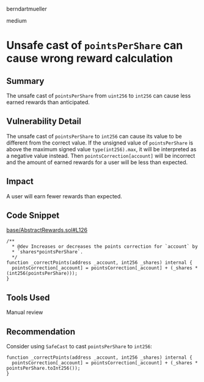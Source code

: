 berndartmueller

medium

# Unsafe cast of `pointsPerShare` can cause wrong reward calculation

## Summary

The unsafe cast of `pointsPerShare` from `uint256` to `int256` can cause less earned rewards than anticipated.

## Vulnerability Detail

The unsafe cast of `pointsPerShare` to `int256` can cause its value to be different from the correct value. If the unsigned value of `pointsPerShare` is above the maximum signed value `type(int256).max`, it will be interpreted as a negative value instead. Then `pointsCorrection[account]` will be incorrect and the amount of earned rewards for a user will be less than expected.

## Impact

A user will earn fewer rewards than expected.

## Code Snippet

[base/AbstractRewards.sol#L126](https://github.com/sherlock-audit/2022-10-merit-circle/blob/main/merit-liquidity-mining/contracts/base/AbstractRewards.sol#L126)

```solidity
/**
  * @dev Increases or decreases the points correction for `account` by
  * `shares*pointsPerShare`.
  */
function _correctPoints(address _account, int256 _shares) internal {
  pointsCorrection[_account] = pointsCorrection[_account] + (_shares * (int256(pointsPerShare)));
}
```

## Tools Used

Manual review

## Recommendation

Consider using `SafeCast` to cast `pointsPerShare` to `int256`:

```solidity
function _correctPoints(address _account, int256 _shares) internal {
  pointsCorrection[_account] = pointsCorrection[_account] + (_shares * pointsPerShare.toInt256());
}
```
